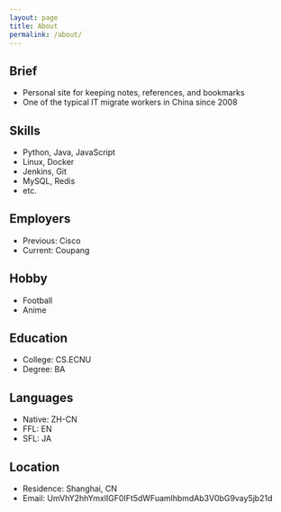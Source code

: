 ```yaml
---
layout: page
title: About
permalink: /about/
---
```


## Brief
- Personal site for keeping notes, references, and bookmarks
- One of the typical IT migrate workers in China since 2008

## Skills
- Python, Java, JavaScript
- Linux, Docker
- Jenkins, Git
- MySQL, Redis
- etc.

## Employers
- Previous: Cisco
- Current: Coupang

## Hobby
- Football
- Anime

## Education
- College: CS.ECNU
- Degree: BA

## Languages
- Native: ZH-CN
- FFL: EN
- SFL: JA

## Location
- Residence: Shanghai, CN
- Email: UmVhY2hhYmxlIGF0IFt5dWFuamlhbmdAb3V0bG9vay5jb21d
